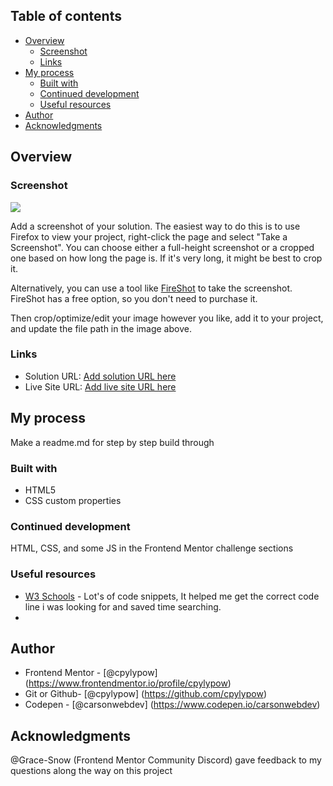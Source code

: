 ## Table of contents

- [Overview](#overview)
  - [Screenshot](#screenshot)
  - [Links](#links)
- [My process](#my-process)
  - [Built with](#built-with)
  - [Continued development](#continued-development)
  - [Useful resources](#useful-resources)
- [Author](#author)
- [Acknowledgments](#acknowledgments)

## Overview

### Screenshot

![](./screenshot.jpg)

Add a screenshot of your solution. The easiest way to do this is to use Firefox to view your project, right-click the page and select "Take a Screenshot". You can choose either a full-height screenshot or a cropped one based on how long the page is. If it's very long, it might be best to crop it.

Alternatively, you can use a tool like [FireShot](https://getfireshot.com/) to take the screenshot. FireShot has a free option, so you don't need to purchase it.

Then crop/optimize/edit your image however you like, add it to your project, and update the file path in the image above.

### Links

- Solution URL: [Add solution URL here](https://your-solution-url.com)
- Live Site URL: [Add live site URL here](https://your-live-site-url.com)

## My process

Make a readme.md for step by step build through

### Built with

- HTML5
- CSS custom properties

### Continued development

HTML, CSS, and some JS in the Frontend Mentor challenge sections

### Useful resources

- [W3 Schools](https://www.w3schools.com) - Lot's of code snippets, It helped me get the correct code line i was looking for and saved time searching.
-

## Author

- Frontend Mentor - [@cpylypow] (https://www.frontendmentor.io/profile/cpylypow)
- Git or Github- [@cpylypow] (https://github.com/cpylypow)
- Codepen - [@carsonwebdev] (https://www.codepen.io/carsonwebdev)

## Acknowledgments

@Grace-Snow (Frontend Mentor Community Discord) gave feedback to my questions along the way on this project
